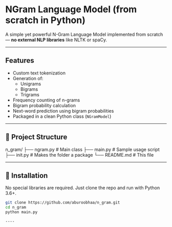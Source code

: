 #  NGram Language Model (from scratch in Python)

A simple yet powerful N-Gram Language Model implemented from scratch — **no external NLP libraries** like NLTK or spaCy.

---

##  Features

- Custom text tokenization
- Generation of:
  - Unigrams
  - Bigrams
  - Trigrams
- Frequency counting of n-grams
- Bigram probability calculation
- Next-word prediction using bigram probabilities
- Packaged in a clean Python class (`NGramModel`)

---

## 📂 Project Structure

n_gram/
├── ngram.py # Main class
├── main.py # Sample usage script
├── init.py # Makes the folder a package
└── README.md # This file

---

## 🔧 Installation

No special libraries are required. Just clone the repo and run with Python 3.6+.

```bash
git clone https://github.com/aburoobhaa/n_gram.git
cd n_gram
python main.py

----